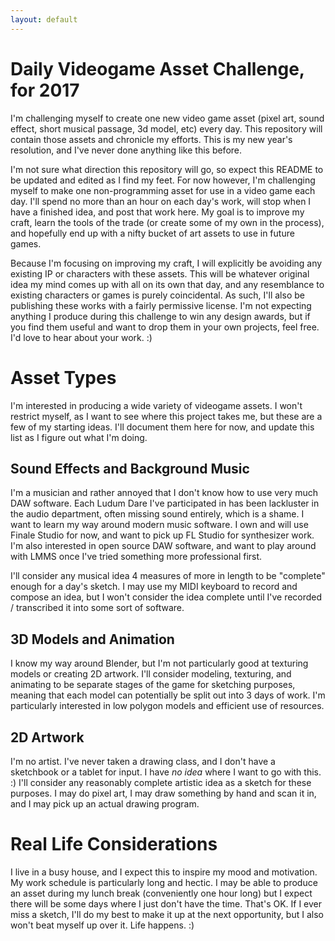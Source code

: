 ```yaml
---
layout: default
---
```


# Daily Videogame Asset Challenge, for 2017
I'm challenging myself to create one new video game asset (pixel art, sound effect, short musical passage, 3d model, etc) every day. This repository will contain those assets and chronicle my efforts. This is my new year's resolution, and I've never done anything like this before.

I'm not sure what direction this repository will go, so expect this README to be updated and edited as I find my feet. For now however, I'm challenging myself to make one non-programming asset for use in a video game each day. I'll spend no more than an hour on each day's work, will stop when I have a finished idea, and post that work here. My goal is to improve my craft, learn the tools of the trade (or create some of my own in the process), and hopefully end up with a nifty bucket of art assets to use in future games.

Because I'm focusing on improving my craft, I will explicitly be avoiding any existing IP or characters with these assets. This will be whatever original idea my mind comes up with all on its own that day, and any resemblance to existing characters or games is purely coincidental. As such, I'll also be publishing these works with a fairly permissive license. I'm not expecting anything I produce during this challenge to win any design awards, but if you find them useful and want to drop them in your own projects, feel free. I'd love to hear about your work. :)

# Asset Types
I'm interested in producing a wide variety of videogame assets. I won't restrict myself, as I want to see where this project takes me, but these are a few of my starting ideas. I'll document them here for now, and update this list as I figure out what I'm doing.

## Sound Effects and Background Music
I'm a musician and rather annoyed that I don't know how to use very much DAW software. Each Ludum Dare I've participated in has been lackluster in the audio department, often missing sound entirely, which is a shame. I want to learn my way around modern music software. I own and will use Finale Studio for now, and want to pick up FL Studio for synthesizer work. I'm also interested in open source DAW software, and want to play around with LMMS once I've tried something more professional first.

I'll consider any musical idea 4 measures of more in length to be "complete" enough for a day's sketch. I may use my MIDI keyboard to record and compose an idea, but I won't consider the idea complete until I've recorded / transcribed it into some sort of software.

## 3D Models and Animation
I know my way around Blender, but I'm not particularly good at texturing models or creating 2D artwork. I'll consider modeling, texturing, and animating to be separate stages of the game for sketching purposes, meaning that each model can potentially be split out into 3 days of work. I'm particularly interested in low polygon models and efficient use of resources.

## 2D Artwork
I'm no artist. I've never taken a drawing class, and I don't have a sketchbook or a tablet for input. I have *no idea* where I want to go with this. :) I'll consider any reasonably complete artistic idea as a sketch for these purposes. I may do pixel art, I may draw something by hand and scan it in, and I may pick up an actual drawing program.

# Real Life Considerations
I live in a busy house, and I expect this to inspire my mood and motivation. My work schedule is particularly long and hectic. I may be able to produce an asset during my lunch break (conveniently one hour long) but I expect there will be some days where I just don't have the time. That's OK. If I ever miss a sketch, I'll do my best to make it up at the next opportunity, but I also won't beat myself up over it. Life happens. :)
